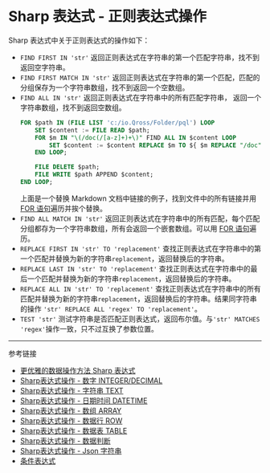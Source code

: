 # Sharp 表达式 - 正则表达式操作

Sharp 表达式中关于正则表达式的操作如下：

* `FIND FIRST IN 'str'` 返回正则表达式在字符串的第一个匹配字符串，找不到返回空字符串。
* `FIND FIRST MATCH IN 'str'` 返回正则表达式在字符串的第一个匹配，匹配的分组保存为一个字符串数组，找不到返回一个空数组。
* `FIND ALL IN 'str'` 返回正则表达式在字符串中的所有匹配字符串， 返回一个字符串数组，找不到返回空数组。
    ```sql
    FOR $path IN (FILE LIST 'c:/io.Qross/Folder/pql') LOOP
        SET $content := FILE READ $path;
        FOR $m IN "\(/doc(/[a-z]+)+\)" FIND ALL IN $content LOOP
            SET $content := $content REPLACE $m TO ${ $m REPLACE "/doc" TO "" CONCAT ".md" };
        END LOOP;

        FILE DELETE $path;
        FILE WRITE $path APPEND $content;
    END LOOP;
    ```
    上面是一个替换 Markdown 文档中链接的例子，找到文件中的所有链接并用 [FOR 语句](/pql/for.md)遍历并挨个替换。
* `FIND ALL MATCH IN 'str'` 返回正则表达式在字符串中的所有匹配，每个匹配分组都存为一个字符串数组，所有会返回一个嵌套数组。可以用 [FOR 语句](/pql/for.md)遍历。
* `REPLACE FIRST IN 'str' TO 'replacement'` 查找正则表达式在字符串中的第一个匹配并替换为新的字符串`replacement`，返回替换后的字符串。
* `REPLACE LAST IN 'str' TO 'replacement'` 查找正则表达式在字符串中的最后一个匹配并替换为新的字符串`replacement`，返回替换后的字符串。
* `REPLACE ALL IN 'str' TO 'replacement'` 查找正则表达式在字符串中的所有匹配并替换为新的字符串`replacement`，返回替换后的字符串。结果同字符串的操作 `'str' REPLACE ALL 'regex' TO 'replacement'`。
* `TEST 'str'` 测试字符串是否匹配正则表达式，返回布尔值。与`'str' MATCHES 'regex'`操作一致，只不过互换了参数位置。

---
参考链接

* [更优雅的数据操作方法 Sharp 表达式](/pql/sharp.md)
* [Sharp表达式操作 - 数字 INTEGER/DECIMAL](/pql/sharp-numeric.md)
* [Sharp表达式操作 - 字符串 TEXT](/pql/sharp-text.md)
* [Sharp表达式操作 - 日期时间 DATETIME](/pql/sharp-datetime.md)
* [Sharp表达式操作 - 数组 ARRAY](/pql/sharp-array.md)
* [Sharp表达式操作 - 数据行 ROW](/pql/sharp-row.md)
* [Sharp表达式操作 - 数据表 TABLE](/pql/sharp-table.md)
* [Sharp表达式操作 - 数据判断](/pql/sharp-if.md)
* [Sharp表达式操作 - Json 字符串](/pql/sharp-json.md)
* [条件表达式](/pql/condition.md)
